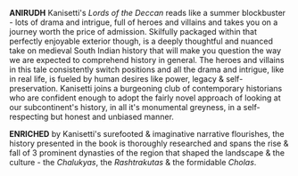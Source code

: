 __ANIRUDH__ Kanisetti's _Lords of the Deccan_ reads like a summer blockbuster - lots of drama and intrigue, full of heroes and villains and takes you on a journey worth the price of admission. Skilfully packaged within that perfectly enjoyable exterior though, is a deeply thoughtful and nuanced take on medieval South Indian history that will make you question the way we are expected to comprehend history in general. The heroes and villains in this tale consistently switch positions and all the drama and intrigue, like in real life, is fueled by human desires like power, legacy & self-preservation. Kanisetti joins a burgeoning club of contemporary historians who are confident enough to adopt the fairly novel approach of looking at our subcontinent's history, in all it's monumental greyness, in a self-respecting but honest and unbiased manner.

__ENRICHED__ by Kanisetti's surefooted & imaginative narrative flourishes, the history presented in the book is thoroughly researched and spans the rise & fall of 3 prominent dynasties of the region that shaped the landscape & the culture - the _Chalukyas_, the _Rashtrakutas_ & the formidable _Cholas_. 
